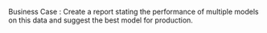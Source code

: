 Business Case : Create a report stating the performance of multiple models on this data and suggest the best model for production.
